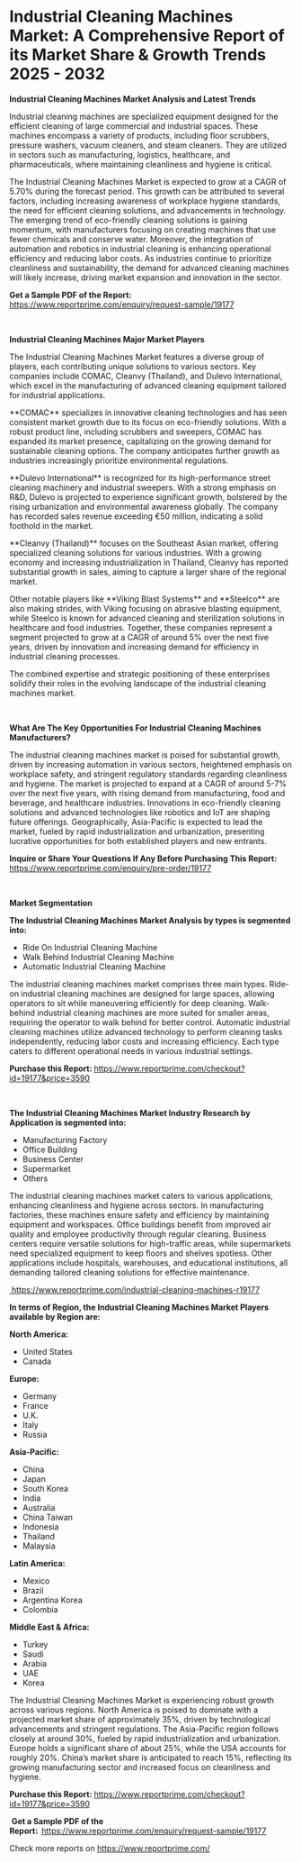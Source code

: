 <p><h1>Industrial Cleaning Machines Market: A Comprehensive Report of its Market Share & Growth Trends 2025 - 2032</h1></p><p><strong>Industrial Cleaning Machines Market Analysis and Latest Trends</strong></p>
<p><p>Industrial cleaning machines are specialized equipment designed for the efficient cleaning of large commercial and industrial spaces. These machines encompass a variety of products, including floor scrubbers, pressure washers, vacuum cleaners, and steam cleaners. They are utilized in sectors such as manufacturing, logistics, healthcare, and pharmaceuticals, where maintaining cleanliness and hygiene is critical.</p><p>The Industrial Cleaning Machines Market is expected to grow at a CAGR of 5.70% during the forecast period. This growth can be attributed to several factors, including increasing awareness of workplace hygiene standards, the need for efficient cleaning solutions, and advancements in technology. The emerging trend of eco-friendly cleaning solutions is gaining momentum, with manufacturers focusing on creating machines that use fewer chemicals and conserve water. Moreover, the integration of automation and robotics in industrial cleaning is enhancing operational efficiency and reducing labor costs. As industries continue to prioritize cleanliness and sustainability, the demand for advanced cleaning machines will likely increase, driving market expansion and innovation in the sector.</p></p>
<p><strong>Get a Sample PDF of the Report:&nbsp;</strong> <a href="https://www.reportprime.com/enquiry/request-sample/19177?utm_campaign=3006&utm_medium=2&utm_source=Github&utm_content=ia&utm_term=19032025&utm_id=industrial-cleaning-machines">https://www.reportprime.com/enquiry/request-sample/19177</a></p>
<p>&nbsp;</p>
<p><strong>Industrial Cleaning Machines Major Market Players</strong></p>
<p><p>The Industrial Cleaning Machines Market features a diverse group of players, each contributing unique solutions to various sectors. Key companies include COMAC, Cleanvy (Thailand), and Dulevo International, which excel in the manufacturing of advanced cleaning equipment tailored for industrial applications.</p><p>**COMAC** specializes in innovative cleaning technologies and has seen consistent market growth due to its focus on eco-friendly solutions. With a robust product line, including scrubbers and sweepers, COMAC has expanded its market presence, capitalizing on the growing demand for sustainable cleaning options. The company anticipates further growth as industries increasingly prioritize environmental regulations.</p><p>**Dulevo International** is recognized for its high-performance street cleaning machinery and industrial sweepers. With a strong emphasis on R&D, Dulevo is projected to experience significant growth, bolstered by the rising urbanization and environmental awareness globally. The company has recorded sales revenue exceeding €50 million, indicating a solid foothold in the market.</p><p>**Cleanvy (Thailand)** focuses on the Southeast Asian market, offering specialized cleaning solutions for various industries. With a growing economy and increasing industrialization in Thailand, Cleanvy has reported substantial growth in sales, aiming to capture a larger share of the regional market.</p><p>Other notable players like **Viking Blast Systems** and **Steelco** are also making strides, with Viking focusing on abrasive blasting equipment, while Steelco is known for advanced cleaning and sterilization solutions in healthcare and food industries. Together, these companies represent a segment projected to grow at a CAGR of around 5% over the next five years, driven by innovation and increasing demand for efficiency in industrial cleaning processes.</p><p>The combined expertise and strategic positioning of these enterprises solidify their roles in the evolving landscape of the industrial cleaning machines market.</p></p>
<p>&nbsp;</p>
<p><strong>What Are The Key Opportunities For Industrial Cleaning Machines Manufacturers?</strong></p>
<p><p>The industrial cleaning machines market is poised for substantial growth, driven by increasing automation in various sectors, heightened emphasis on workplace safety, and stringent regulatory standards regarding cleanliness and hygiene. The market is projected to expand at a CAGR of around 5-7% over the next five years, with rising demand from manufacturing, food and beverage, and healthcare industries. Innovations in eco-friendly cleaning solutions and advanced technologies like robotics and IoT are shaping future offerings. Geographically, Asia-Pacific is expected to lead the market, fueled by rapid industrialization and urbanization, presenting lucrative opportunities for both established players and new entrants.</p></p>
<p><strong>Inquire or Share Your Questions If Any Before Purchasing This Report:</strong> <a href="https://www.reportprime.com/enquiry/pre-order/19177?utm_campaign=3006&utm_medium=2&utm_source=Github&utm_content=ia&utm_term=19032025&utm_id=industrial-cleaning-machines">https://www.reportprime.com/enquiry/pre-order/19177</a></p>
<p>&nbsp;</p>
<p><strong>Market Segmentation</strong></p>
<p><strong>The Industrial Cleaning Machines Market Analysis by types is segmented into:</strong></p>
<p><ul><li>Ride On Industrial Cleaning Machine</li><li>Walk Behind Industrial Cleaning Machine</li><li>Automatic Industrial Cleaning Machine</li></ul></p>
<p><p>The industrial cleaning machines market comprises three main types. Ride-on industrial cleaning machines are designed for large spaces, allowing operators to sit while maneuvering efficiently for deep cleaning. Walk-behind industrial cleaning machines are more suited for smaller areas, requiring the operator to walk behind for better control. Automatic industrial cleaning machines utilize advanced technology to perform cleaning tasks independently, reducing labor costs and increasing efficiency. Each type caters to different operational needs in various industrial settings.</p></p>
<p><strong>Purchase this Report:&nbsp;</strong><a href="https://www.reportprime.com/checkout?id=19177&price=3590&utm_campaign=3006&utm_medium=2&utm_source=Github&utm_content=ia&utm_term=19032025&utm_id=industrial-cleaning-machines">https://www.reportprime.com/checkout?id=19177&price=3590</a></p>
<p>&nbsp;</p>
<p><strong>The Industrial Cleaning Machines Market Industry Research by Application is segmented into:</strong></p>
<p><ul><li>Manufacturing Factory</li><li>Office Building</li><li>Business Center</li><li>Supermarket</li><li>Others</li></ul></p>
<p><p>The industrial cleaning machines market caters to various applications, enhancing cleanliness and hygiene across sectors. In manufacturing factories, these machines ensure safety and efficiency by maintaining equipment and workspaces. Office buildings benefit from improved air quality and employee productivity through regular cleaning. Business centers require versatile solutions for high-traffic areas, while supermarkets need specialized equipment to keep floors and shelves spotless. Other applications include hospitals, warehouses, and educational institutions, all demanding tailored cleaning solutions for effective maintenance.</p></p>
<p><a href="https://www.reportprime.com/industrial-cleaning-machines-r19177?utm_campaign=3006&utm_medium=2&utm_source=Github&utm_content=ia&utm_term=19032025&utm_id=industrial-cleaning-machines">&nbsp;https://www.reportprime.com/industrial-cleaning-machines-r19177</a></p>
<p><strong>In terms of Region, the Industrial Cleaning Machines Market Players available by Region are:</strong></p>
<p>
    <p> <strong> North America: </strong>
        <ul>
            <li>United States</li>
            <li>Canada</li>
        </ul>
        </p> 
    <p> <strong> Europe: </strong>
        <ul>
            <li>Germany</li>
            <li>France</li>
            <li>U.K.</li>
            <li>Italy</li>
            <li>Russia</li>
        </ul>
        </p> 
    <p> <strong> Asia-Pacific: </strong>
        <ul>
            <li>China</li>
            <li>Japan</li>
            <li>South Korea</li>
            <li>India</li>
            <li>Australia</li>
            <li>China Taiwan</li>
            <li>Indonesia</li>
            <li>Thailand</li>
            <li>Malaysia</li>
        </ul>
        </p> 
    <p> <strong> Latin America: </strong>
        <ul>
            <li>Mexico</li>
            <li>Brazil</li>
            <li>Argentina Korea</li>
            <li>Colombia</li>
        </ul>
        </p> 
    <p> <strong> Middle East & Africa: </strong>
        <ul>
            <li>Turkey</li>
            <li>Saudi</li>
            <li>Arabia</li>
            <li>UAE</li>
            <li>Korea</li>
        </ul>
    </p>
    </p>
<p><p>The Industrial Cleaning Machines Market is experiencing robust growth across various regions. North America is poised to dominate with a projected market share of approximately 35%, driven by technological advancements and stringent regulations. The Asia-Pacific region follows closely at around 30%, fueled by rapid industrialization and urbanization. Europe holds a significant share of about 25%, while the USA accounts for roughly 20%. China’s market share is anticipated to reach 15%, reflecting its growing manufacturing sector and increased focus on cleanliness and hygiene.</p></p>
<p><strong>Purchase this Report: </strong><a href="https://www.reportprime.com/checkout?id=19177&price=3590&utm_campaign=3006&utm_medium=2&utm_source=Github&utm_content=ia&utm_term=19032025&utm_id=industrial-cleaning-machines">https://www.reportprime.com/checkout?id=19177&price=3590</a></p>
<p>&nbsp;<strong>Get a Sample PDF of the Report:&nbsp;&nbsp;</strong><a href="https://www.reportprime.com/enquiry/request-sample/19177?utm_campaign=3006&utm_medium=2&utm_source=Github&utm_content=ia&utm_term=19032025&utm_id=industrial-cleaning-machines">https://www.reportprime.com/enquiry/request-sample/19177</a></p>
<p><strong></strong></p>
<p>Check more reports on <a href="https://www.reportprime.com/?utm_campaign=3006&utm_medium=2&utm_source=Github&utm_content=ia&utm_term=19032025&utm_id=industrial-cleaning-machines">https://www.reportprime.com/</a></p>